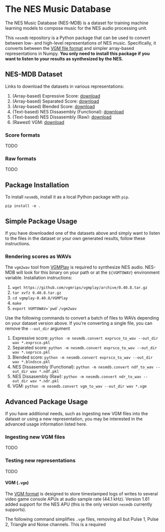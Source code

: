 # The NES Music Database

The NES Music Database (NES-MDB) is a dataset for training machine learning models to compose music for the NES audio processing unit.

This `nesmdb` repository is a Python package that can be used to convert between low- and high-level representations of NES music. Specifically, it converts between the [VGM file format](http://vgmrips.net/wiki/VGM_Specification) and simpler array-based representations in Numpy. **You only need to install this package if you want to listen to your results as synthesized by the NES.**

## NES-MDB Dataset

Links to download the datasets in various representations:

1. (Array-based) Expressive Score: [download](http://deepyeti.ucsd.edu/cdonahue/nesmdb24_exprscore.tar.gz)
1. (Array-based) Separated Score: [download](http://deepyeti.ucsd.edu/cdonahue/nesmdb24_seprscore.tar.gz)
1. (Array-based) Blended Score: [download](http://deepyeti.ucsd.edu/cdonahue/nesmdb24_blndscore.tar.gz)
1. (Text-based) NES Dissasembly (Functional): [download](http://deepyeti.ucsd.edu/cdonahue/nesmdb_ndf.tar.gz)
1. (Text-based) NES Dissasembly (Raw): [download](http://deepyeti.ucsd.edu/cdonahue/nesmdb_ndr.tar.gz)
1. (Rawest) VGM: [download](http://deepyeti.ucsd.edu/cdonahue/nesmdb_vgm.tar.gz)

### Score formats

TODO

### Raw formats

TODO

## Package Installation

To install `nesmdb`, install it as a local Python package with `pip`.

`pip install -e .`

## Simple Package Usage

If you have downloaded one of the datasets above and simply want to listen to the files in the dataset or your own generated results, follow these instructions.

### Rendering scores as WAVs

The `vgm2wav` tool from [VGMPlay](https://github.com/vgmrips/vgmplay) is required to synthesize NES audio. NES-MDB will look for this binary on your path or at the `${VGMTOWAV}` environment variable. Installation instructions:

1. `wget https://github.com/vgmrips/vgmplay/archive/0.40.8.tar.gz`
1. `tar xvfz 0.40.8.tar.gz`
1. `cd vgmplay-0.40.8/VGMPlay`
1. `make`
1. `` export VGMTOWAV=`pwd`/vgm2wav ``

Use the following commands to convert a batch of files to WAVs depending on your dataset version above. If you're converting a single file, you can remove the `--out_dir` argument

1. Expressive score: `python -m nesmdb.convert exprsco_to_wav --out_dir wav *.exprsco.pkl`
1. Separated score: `python -m nesmdb.convert exprsco_to_wav --out_dir wav *.seprsco.pkl`
1. Blended score: `python -m nesmdb.convert exprsco_to_wav --out_dir wav *.blndsco.pkl`
1. NES Dissasembly (Functional): `python -m nesmdb.convert ndf_to_wav --out_dir wav *.ndf.pkl`
1. NES Dissasembly (Raw): `python -m nesmdb.convert ndr_to_wav --out_dir wav *.ndr.pkl`
1. VGM: `python -m nesmdb.convert vgm_to_wav --out_dir wav *.vgm`

## Advanced Package Usage

If you have additional needs, such as ingesting new VGM files into the dataset or using a new representation, you may be interested in the advanced usage information listed here.

### Ingesting new VGM files

TODO

### Testing new representations

TODO

#### VGM (`.vgm`)

The [VGM format](http://vgmrips.net/wiki/VGM_Specification) is designed to store timestamped logs of writes to several video game console APUs at audio sample rate (44.1 kHz). Version 1.61 added support for the NES APU (this is the only version `nesmdb` currently supports).

The following command simplifies `.vgm` files, removing all but Pulse 1, Pulse 2, Triangle and Noise channels. This is a required
